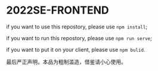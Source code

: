 # 2022SE-FRONTEND

if you want to use this repostory, please use `npm install`;

if you want to run this repostory, please use `npm run serve`;

if you want to put it on your client, please use `npm bulid`.

最后严正声明，本品为粗制滥造，借鉴请小心使用。